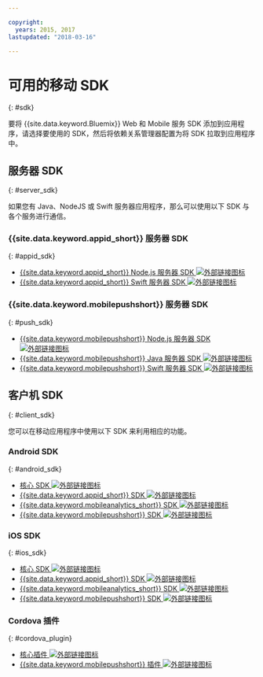 ```yaml
---

copyright:
  years: 2015, 2017
lastupdated: "2018-03-16"

---
```

# 可用的移动 SDK
{: #sdk}

要将 {{site.data.keyword.Bluemix}} Web 和 Mobile 服务 SDK 添加到应用程序，请选择要使用的 SDK，然后将依赖关系管理器配置为将 SDK 拉取到应用程序中。


## 服务器 SDK
{: #server_sdk}

如果您有 Java、NodeJS 或 Swift 服务器应用程序，那么可以使用以下 SDK 与各个服务进行通信。


### {{site.data.keyword.appid_short}} 服务器 SDK
{: #appid_sdk}

- [{{site.data.keyword.appid_short}} Node.js 服务器 SDK ![外部链接图标](../../icons/launch-glyph.svg "外部链接图标")](https://github.com/ibm-cloud-security/appid-serversdk-nodejs)
- [{{site.data.keyword.appid_short}} Swift 服务器 SDK ![外部链接图标](../../icons/launch-glyph.svg "外部链接图标")](https://github.com/ibm-cloud-security/appid-serversdk-swift)

### {{site.data.keyword.mobilepushshort}} 服务器 SDK
{: #push_sdk}

- [{{site.data.keyword.mobilepushshort}} Node.js 服务器 SDK ![外部链接图标](../../icons/launch-glyph.svg "外部链接图标")](https://github.com/ibm-bluemix-mobile-services/bms-pushnotifications-serversdk-nodejs)
- [{{site.data.keyword.mobilepushshort}} Java 服务器 SDK ![外部链接图标](../../icons/launch-glyph.svg "外部链接图标")](https://github.com/ibm-bluemix-mobile-services/bms-pushnotifications-serversdk-java)
- [{{site.data.keyword.mobilepushshort}} Swift 服务器 SDK ![外部链接图标](../../icons/launch-glyph.svg "外部链接图标")](https://github.com/ibm-bluemix-mobile-services/bms-pushnotifications-serversdk-swift)


## 客户机 SDK
{: #client_sdk}

您可以在移动应用程序中使用以下 SDK 来利用相应的功能。


### Android SDK
{: #android_sdk}

- [核心 SDK ![外部链接图标](../../icons/launch-glyph.svg "外部链接图标")](https://github.com/ibm-bluemix-mobile-services/bms-clientsdk-android-core)
- [{{site.data.keyword.appid_short}} SDK ![外部链接图标](../../icons/launch-glyph.svg "外部链接图标")](https://github.com/ibm-cloud-security/appid-clientsdk-android)
- [{{site.data.keyword.mobileanalytics_short}} SDK ![外部链接图标](../../icons/launch-glyph.svg "外部链接图标")](https://github.com/ibm-bluemix-mobile-services/bms-clientsdk-android-analytics)
- [{{site.data.keyword.mobilepushshort}} SDK ![外部链接图标](../../icons/launch-glyph.svg "外部链接图标")](https://github.com/ibm-bluemix-mobile-services/bms-clientsdk-android-push)


### iOS SDK
{: #ios_sdk}

- [核心 SDK ![外部链接图标](../../icons/launch-glyph.svg "外部链接图标")](https://github.com/ibm-bluemix-mobile-services/bms-clientsdk-swift-core)
- [{{site.data.keyword.appid_short}} SDK ![外部链接图标](../../icons/launch-glyph.svg "外部链接图标")](https://github.com/ibm-cloud-security/appid-clientsdk-swift)
- [{{site.data.keyword.mobileanalytics_short}} SDK ![外部链接图标](../../icons/launch-glyph.svg "外部链接图标")](https://github.com/ibm-bluemix-mobile-services/bms-clientsdk-swift-analytics)
- [{{site.data.keyword.mobilepushshort}} SDK ![外部链接图标](../../icons/launch-glyph.svg "外部链接图标")](https://github.com/ibm-bluemix-mobile-services/bms-clientsdk-swift-push)


### Cordova 插件
{: #cordova_plugin}

- [核心插件 ![外部链接图标](../../icons/launch-glyph.svg "外部链接图标")](https://github.com/ibm-bluemix-mobile-services/bms-clientsdk-cordova-plugin-core)
- [{{site.data.keyword.mobilepushshort}} 插件 ![外部链接图标](../../icons/launch-glyph.svg "外部链接图标")](https://github.com/ibm-bluemix-mobile-services/bms-clientsdk-cordova-plugin-push)


